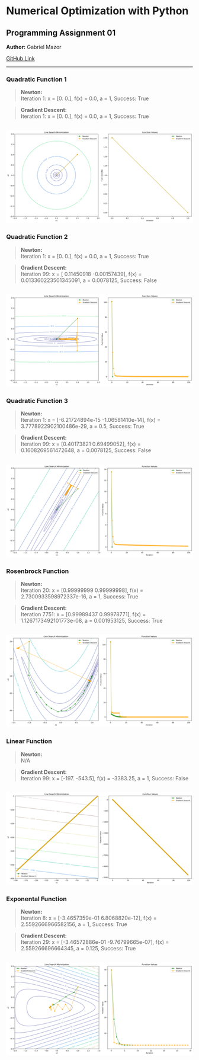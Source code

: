 # Numerical Optimization with Python
## Programming Assignment 01 
**Author:** Gabriel Mazor

[GitHub Link](https://github.com/gabrielmazor/mlds-line-search-minimization/tree/main)

---
### Quadratic Function 1
> **Newton:** <br> Iteration 1: x = [0. 0.], f(x) = 0.0, a = 1, Success: True 

> **Gradient Descent:** <br> Iteration 1: x = [0. 0.], f(x) = 0.0, a = 1, Success: True

![Quadratic Function 1](plots/quadratic_function_1.png)
---
### Quadratic Function 2
> **Newton:** <br> Iteration 1: x = [0. 0.], f(x) = 0.0, a = 1, Success: True

> **Gradient Descent:** <br> Iteration 99: x = [ 0.11450918 -0.00157439], f(x) = 0.013360223501345091, a = 0.0078125, Success: False

![Quadratic Function 2](plots/quadratic_function_2.png)
---
### Quadratic Function 3
> **Newton:** <br> Iteration 1: x = [-6.21724894e-15 -1.06581410e-14], f(x) = 3.7778922902100486e-29, a = 0.5, Success: True

> **Gradient Descent:** <br> Iteration 99: x = [0.40173821 0.69499052], f(x) = 0.1608269561472648, a = 0.0078125, Success: False

![Quadratic Function 3](plots/quadratic_function_3.png)
---
### Rosenbrock Function 
> **Newton:** <br> Iteration 20: x = [0.99999999 0.99999998], f(x) = 2.7300933598972337e-16, a = 1, Success: True

> **Gradient Descent:** <br> Iteration 7751: x = [0.99989437 0.99978771], f(x) = 1.1267173492101773e-08, a = 0.001953125, Success: True

![Rosenbrock Function](plots/rosenbrock_function.png)
---
### Linear Function 
> **Newton:** <br> N/A

> **Gradient Descent:** <br> Iteration 99: x = [-197.  -543.5], f(x) = -3383.25, a = 1, Success: False

![Linear Function](plots/linear_function.png)
---
### Exponental Function 
> **Newton:** <br> Iteration 8: x = [-3.4657359e-01  6.8068820e-12], f(x) = 2.5592666966582156, a = 1, Success: True

> **Gradient Descent:** <br> Iteration 29: x = [-3.46572886e-01 -9.76799665e-07], f(x) = 2.559266696664345, a = 0.125, Success: True

![Exponential Function](plots/exponential_function.png)
---